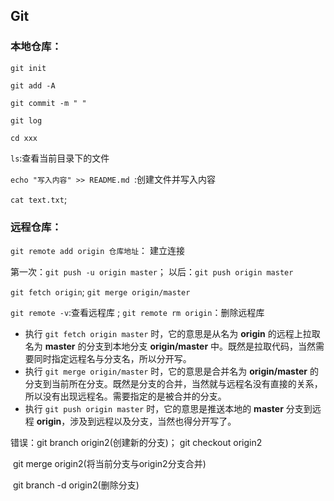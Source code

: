 ## Git

### 本地仓库：

`git init`

`git add -A`

`git commit -m " "`

`git log`

`cd xxx`

`ls`:查看当前目录下的文件

`echo "写入内容" >> README.md `:创建文件并写入内容

`cat text.txt`;

### 远程仓库：

`git remote add origin 仓库地址`： 建立连接



第一次：`git push -u origin master`； 以后：`git push origin master`



`git fetch origin`; `git merge origin/master`



`git remote -v`:查看远程库 ; `git remote rm origin`：删除远程库 

- 执行 `git fetch origin master` 时，它的意思是从名为 **origin** 的远程上拉取名为 **master** 的分支到本地分支 **origin/master** 中。既然是拉取代码，当然需要同时指定远程名与分支名，所以分开写。
- 执行 `git merge origin/master` 时，它的意思是合并名为 **origin/master** 的分支到当前所在分支。既然是分支的合并，当然就与远程名没有直接的关系，所以没有出现远程名。需要指定的是被合并的分支。
- 执行 `git push origin master` 时，它的意思是推送本地的 **master** 分支到远程 **origin**，涉及到远程以及分支，当然也得分开写了。



错误：git branch origin2(创建新的分支)； git checkout origin2

​	git merge origin2(将当前分支与origin2分支合并)

​	git branch -d origin2(删除分支)

​	
